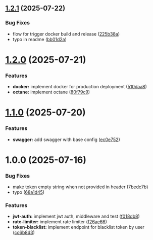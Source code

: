 ## [1.2.1](https://github.com/andriawan/laravel-best-practice/compare/v1.2.0...v1.2.1) (2025-07-22)


### Bug Fixes

* flow for trigger docker build and release ([225b38a](https://github.com/andriawan/laravel-best-practice/commit/225b38af1e3e4514c78079f0649e5ce3a59b9d17))
* typo in readme ([bb01d2a](https://github.com/andriawan/laravel-best-practice/commit/bb01d2a2e5ce0363472f649ae3f140acba9bbde4))

# [1.2.0](https://github.com/andriawan/laravel-best-practice/compare/v1.1.0...v1.2.0) (2025-07-21)


### Features

* **docker:** implement docker for production deployment ([510daa8](https://github.com/andriawan/laravel-best-practice/commit/510daa8b58f4dae9338ec8bfe64783bd212203b7))
* **octane:** implement octane ([80f79c9](https://github.com/andriawan/laravel-best-practice/commit/80f79c90b698a5dfce9c80c69d37112ba3dd24a4))

# [1.1.0](https://github.com/andriawan/laravel-best-practice/compare/v1.0.0...v1.1.0) (2025-07-20)


### Features

* **swagger:** add swagger with base config ([ec0e752](https://github.com/andriawan/laravel-best-practice/commit/ec0e752b02a1a98faaa8500b97af61cfebfb2c86))

# 1.0.0 (2025-07-16)


### Bug Fixes

* make token empty string when not provided in header ([7bedc7b](https://github.com/andriawan/laravel-best-practice/commit/7bedc7b9843f495b9de03ae88fc215277dbdc274))
* typo ([68a1d45](https://github.com/andriawan/laravel-best-practice/commit/68a1d45d6528d69676e51fdc5f13ee7ca8d52c84))


### Features

* **jwt-auth:** implement jwt auth, middleware and test ([f018db8](https://github.com/andriawan/laravel-best-practice/commit/f018db8b6b34acc9b40df909d85403ec195077d8))
* **rate-limiter:** implement rate limiter ([f26ae66](https://github.com/andriawan/laravel-best-practice/commit/f26ae667954aa60def6eb27229fd87d73e17446b))
* **token-blacklist:** implement endpoint for blacklist token by user ([cc6b8d3](https://github.com/andriawan/laravel-best-practice/commit/cc6b8d39924aa71c603b42fb4ca4da83a04d63ed))
